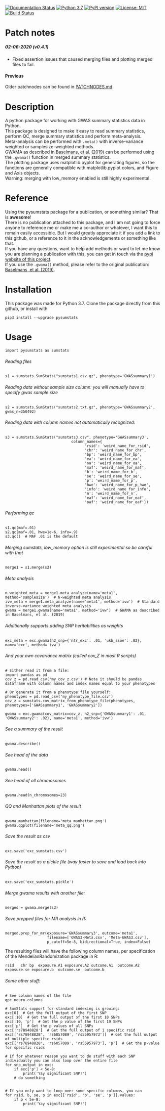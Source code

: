 [![Documentation Status](https://readthedocs.org/projects/pysumstats/badge/?version=latest)](https://pysumstats.readthedocs.io/en/latest/?badge=latest)
[![Python 3.7](https://img.shields.io/badge/python-3.7-blue.svg)](https://www.python.org/downloads/release/python-370/)
[![PyPI version](https://badge.fury.io/py/pysumstats.svg)](https://badge.fury.io/py/pysumstats)
[![License: MIT](https://img.shields.io/badge/License-MIT-yellow.svg)](https://opensource.org/licenses/MIT)
[![Build Status](https://travis-ci.org/matthijsz/pysumstats.svg?branch=master)](https://travis-ci.org/matthijsz/pysumstats)

# Patch notes

##### 02-06-2020 (v0.4.1)
 - Fixed assertion issues that caused merging files and plotting merged files to fail.

#### Previous
Older patchnodes can be found in [PATCHNODES.md](PATCHNOTES.md)

# Description

A python package for working with GWAS summary statistics data in Python. <br/>
This package is designed to make it easy to read summary statistics, perform QC, merge summary statistics and perform meta-analysis.<br/>
Meta-analysis can be performed with `.meta()` with inverse-variance weighted or samplesize-weighted methods.<br/>
GWAMA as described in [Baselmans, et al. (2019)](https://www.nature.com/articles/s41588-018-0320-8) can be performed using the `.gwama()` function in merged summary statistics. <br/>
The plotting package uses matplotlib.pyplot for generating figures, so the functions are generally compatible with matplotlib.pyplot colors, and Figure and Axis objects. <br/>
Warning: merging with low_memory enabled is still highly experimental. <br/>

# Reference

Using the pysumstats package for a publication, or something similar? That is **awesome**! <br/>
There is no publication attached to this package, 
and I am not going to force anyone to reference me or make me a co-author or whatever, I want this to remain easily accessible. 
But I would greatly appreciate it if you add a link to this github, or a reference to it in the acknowledgements or something like that. <br/>
If you have any questions, want to help add methods or want to let me know you are planning a publication with this, you can get in touch via the [pypi website of this project](https://pypi.org/project/pysumstats/). <br/>
If you use the `.gwama()` method, please refer to the original publication: [Baselmans, et al. (2019)](https://www.nature.com/articles/s41588-018-0320-8).

# Installation

This package was made for Python 3.7. Clone the package directly from this github, or install with 

`pip3 install --upgrade pysumstats`


# Usage

`import pysumstats as sumstats`
###### Reading files
`s1 = sumstats.SumStats("sumstats1.csv.gz", phenotype='GWASsummary1')`
###### Reading data without sample size column: you will manually have to specify gwas sample size
`s2 = sumstats.SumStats("sumstats2.txt.gz", phenotype='GWASsummary2', gwas_n=350492)`
###### Reading data with column names not automatically recognized:
```
s3 = sumstats.SumStats("sumstats3.csv", phenotype='GWASsummary3',
                              column_names={
                                    'rsid': 'weird_name_for_rsid',
                                    'chr': 'weird_name_for_chr',
                                    'bp': 'weird_name_for_bp',
                                    'ea': 'weird_name_for_ea',
                                    'oa': 'weird_name_for_oa',
                                    'maf': 'weird_name_for_maf',
                                    'b': 'weird_name_for_b',
                                    'se': 'weird_name_for_se',
                                    'p': 'weird_name_for_p',
                                    'hwe': 'weird_name_for_p_hwe',
                                    'info': 'weird_name_for_info',
                                    'n': 'weird_name_for_n',
                                    'eaf': 'weird_name_for_eaf',
                                    'oaf': 'weird_name_for_oaf'})
```
###### Performing qc
```
s1.qc(maf=.01)
s2.qc(maf=.01, hwe=1e-6, info=.9)
s3.qc()  # MAF .01 is the default
```
###### Merging sumstats, low_memory option is still experimental so be careful with that
`merge1 = s1.merge(s2)`

###### Meta analysis
```
n_weighted_meta = merge1.meta_analyze(name='meta1', method='samplesize')  # N-weighted meta analysis
ivw_meta = merge1.meta_analyze(name='meta1', method='ivw')  # Standard inverse-variance weighted meta analysis
gwama = merge1.gwama(name='meta1', method='ivw')  # GWAMA as described in Baselmans, et al. (2019)
```
###### Additionally supports adding SNP heritabilities as weights
`exc_meta = exc.gwama(h2_snp={'ntr_exc': .01, 'ukb_ssoe': .02}, name='exc', method='ivw')`
###### And your own covariance matrix (called cov_Z in most R scripts)
```
# Either read it from a file:
import pandas as pd
cov_z = pd.read_csv('my_cov_z.csv') # Note it should be pandas dataframe with column names and index names equal to your phenotypes

# Or generate it from a phenotype file yourself:
phenotypes = pd.read_csv('my_phenotype_file.csv')
cov_z = sumstats.cov_matrix_from_phenotype_file(phenotypes, phenotypes=['GWASsummary1', 'GWASsummary2'])

gwama = exc.gwama(cov_matrix=cov_z, h2_snp={'GWASsummary1': .01, 'GWASsummary2': .02}, name='meta1', method='ivw')
```
###### See a summary of the result
`gwama.describe()`
###### See head of the data
`gwama.head()`
###### See head of all chromosomes
`gwama.head(n_chromosomes=23)`

###### QQ and Manhattan plots of the result
```
gwama.manhattan(filename='meta_manhattan.png')
gwama.qqplot(filename='meta_qq.png')
``` 

###### Save the result as csv
`exc.save('exc_sumstats.csv')`
###### Save the result as a pickle file (way faster to save and load back into Python)
`exc.save('exc_sumstats.pickle')`

###### Merge gwama results with another file:
`merged = gwama.merge(s3)`
###### Save prepped files for MR analysis in R:
```
merged.prep_for_mr(exposure='GWASsummary3', outcome='meta1',
                   filename=['GWAS3-Meta.csv', 'Meta-GWAS3.csv'],
                   p_cutoff=5e-8, bidirectional=True, index=False)
```
The resulting files will have the following column names, per specification of the MendelianRandomization package in R:

`rsid	chr	bp	exposure.A1	exposure.A2	outcome.A1	outcome.A2	exposure.se	exposure.b	outcome.se	outcome.b`

###### Some other stuff:
```
# See column names of the file
gpc_neuro.columns

# SumStats support for standard indexing is growing:
exc[0]  # Get the full output of the first SNP
exc[:10]  # Get the full output of the first 10 SNPs
exc[:10, 'p']  # Get the p value of the first 10 SNPs
exc['p']  # Get the p values of all SNPs
exc['rs78948828']  # Get the full output of 1 specific rsid
exc[['rs78948828', 'rs6057089', 'rs55957973']]  # Get the full output of multiple specific rsids
exc[['rs78948828', 'rs6057089', 'rs55957973'], 'p']  # Get the p-value for specific rsids

# If for whatever reason you want to do stuff with each SNP individually you can also loop over the entire file
for snp_output in exc:
    if exc['p'] < 5e-8:
        print('Yay significant SNP!')
    # do something


# If you only want to loop over some specific columns, you can
for rsid, b, se, p in exc[['rsid', 'b', 'se', 'p']].values:
    if p < 5e-8:
        print('Yay significant SNP!')


```

